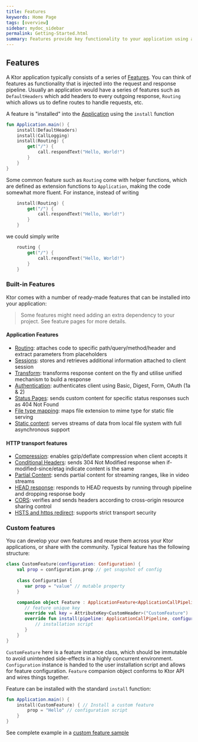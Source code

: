```yaml
---
title: Features
keywords: Home Page
tags: [overview]
sidebar: mydoc_sidebar
permalink: Getting-Started.html
summary: Features provide key functionality to your application using a plugin model 
---
```


## Features

A Ktor application typically consists of a series of [Features](Features). You can think of features as functionality 
that is injected into the request and response pipeline. Usually an application would have a series of features such as `DefaultHeaders` which add headers to every outgoing
response, `Routing` which allows us to define routes to handle requests, etc.

A feature is "installed" into the [Application](Application) using the `install` function


```kotlin
fun Application.main() {
    install(DefaultHeaders) 
    install(CallLogging)
    install(Routing) { 
        get("/") { 
            call.respondText("Hello, World!")  
        }
    }
}
```
Some common feature such as `Routing` come with helper functions, which are defined as extension functions to `Application`, making the code
somewhat more fluent. For instance, instead of writing

```kotlin
    install(Routing) {
        get("/") {
            call.respondText("Hello, World!")
        }
    }
```

we could simply write

```kotlin
    routing {
        get("/") {
            call.respondText("Hello, World!")
        }
    }
```

### Built-in Features

Ktor comes with a number of ready-made features that can be installed into your application:

> Some features might need adding an extra dependency to your project. See feature pages for more details.

#### Application Features

* [Routing](Feature-Routing): attaches code to specific path/query/method/header and extract parameters from placeholders
* [Sessions](Feature-Sessions): stores and retrieves additional information attached to client session
* [Transform](Feature-Transform): transforms response content on the fly and utilise unified mechanism to build a response
* [Authentication](Feature-Authentication): authenticates client using Basic, Digest, Form, OAuth (1a & 2)
* [Status Pages](Feature-Status-Pages): sends custom content for specific status responses such as 404 Not Found
* [File type mapping](Feature-File-Mapping): maps file extension to mime type for static file serving
* [Static content](Feature-Static-Content): serves streams of data from local file system with full asynchronous support

#### HTTP transport features

* [Compression](Feature-Compression): enables gzip/deflate compression when client accepts it
* [Conditional Headers](Feature-Conditional-Headers): sends 304 Not Modified response when if-modified-since/etag indicate content is the same
* [Partial Content](Feature-Partial-Content): sends partial content for streaming ranges, like in video streams
* [HEAD response](Feature-Head-Response): responds to HEAD requests by running through pipeline and dropping response body
* [CORS](Feature-CORS): verifies and sends headers according to cross-origin resource sharing control
* [HSTS and https redirect](Feature-HSTS): supports strict transport security

### Custom features

You can develop your own features and reuse them across your Ktor applications, or share with the community. Typical 
feature has the following structure:

```kotlin
class CustomFeature(configuration: Configuration) {
    val prop = configuration.prop // get snapshot of config
    
    class Configuration {
       var prop = "value" // mutable property
    }

    companion object Feature : ApplicationFeature<ApplicationCallPipeline, CustomFeature.Configuration, CustomFeature> {
       // feature unique key
       override val key = AttributeKey<CustomHeader>("CustomFeature")
       override fun install(pipeline: ApplicationCallPipeline, configure: Configuration.() -> Unit): CustomFeature {
           // installation script       
       }
    }
}
```

`CustomFeature` here is a feature instance class, which should be immutable to avoid unintended side-effects in a highly
concurrent environment. 
`Configuration` instance is handed to the user installation script and allows for feature configuration. 
`Feature` companion object conforms to Ktor API and wires things together.
 
Feature can be installed with the standard `install` function:
```kotlin
fun Application.main() {
    install(CustomFeature) { // Install a custom feature
        prop = "Hello" // configuration script
    }
}
```

See complete example in a [custom feature sample](https://github.com/Kotlin/ktor/blob/master/ktor-samples/ktor-samples-custom-feature/src/org/jetbrains/ktor/samples/feature/CustomHeader.kt)